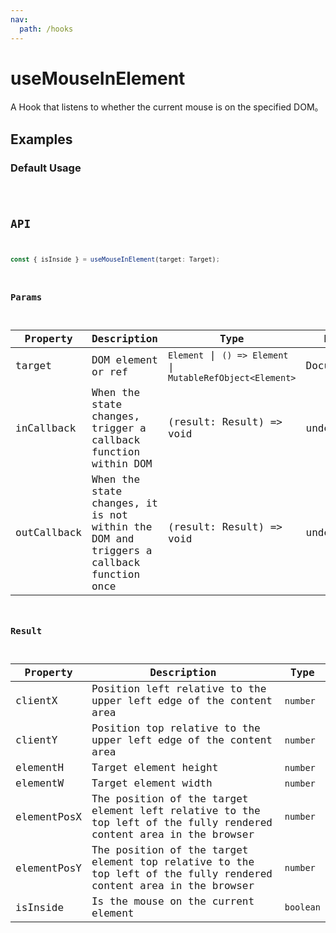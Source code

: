 ```yaml
---
nav:
  path: /hooks
---
```


# useMouseInElement

A Hook that listens to whether the current mouse is on the specified DOM。

## Examples

### Default Usage

<code src="./demo/demo1.tsx" />

## API

```typescript
const { isInside } = useMouseInElement(target: Target);
```

### Params

| Property    | Description                                                                            | Type                                                        | Default       |
| ----------- | -------------------------------------------------------------------------------------- | ----------------------------------------------------------- | ------------- |
| target      | DOM element or ref                                                                     | `Element` \| `() => Element` \| `MutableRefObject<Element>` | Document.body |
| inCallback  | When the state changes, trigger a callback function within DOM                         | (result: Result) => void                                    | undefined     |
| outCallback | When the state changes, it is not within the DOM and triggers a callback function once | (result: Result) => void                                    | undefined     |

### Result

| Property    | Description                                                                                                        | Type      |
| ----------- | ------------------------------------------------------------------------------------------------------------------ | --------- |
| clientX     | Position left relative to the upper left edge of the content area                                                  | `number`  |
| clientY     | Position top relative to the upper left edge of the content area                                                   | `number`  |
| elementH    | Target element height                                                                                              | `number`  |
| elementW    | Target element width                                                                                               | `number`  |
| elementPosX | The position of the target element left relative to the top left of the fully rendered content area in the browser | `number`  |
| elementPosY | The position of the target element top relative to the top left of the fully rendered content area in the browser  | `number`  |
| isInside    | Is the mouse on the current element                                                                                | `boolean` |
